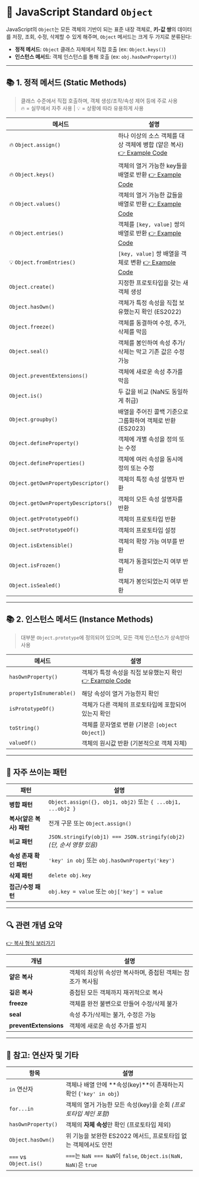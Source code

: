 # 🚀 JavaScript Standard `Object`

JavaScript의 `Object`는 모든 객체의 기반이 되는 표준 내장 객체로, **키-값 쌍**의 데이터를 저장, 조회, 수정, 삭제할 수 있게 해주며, `Object` 메서드는 크게 두 가지로 분류된다:

- **정적 메서드**: `Object` 클래스 자체에서 직접 호출 (ex: `Object.keys()`)
- **인스턴스 메서드**: 객체 인스턴스를 통해 호출 (ex: `obj.hasOwnProperty()`)

---

## 📚 1. 정적 메서드 (Static Methods)

> 클래스 수준에서 직접 호출하며, 객체 생성/조작/속성 제어 등에 주로 사용  
> 🔥 = 실무에서 자주 사용 | 💡 = 상황에 따라 유용하게 사용

| 메서드                                  | 설명 |
|----------------------------------------|------|
| 🔥 `Object.assign()`                   | 하나 이상의 소스 객체를 대상 객체에 병합 (얕은 복사) [👉 Example Code](https://github.com/jbeat30/js-ts-study/blob/main/src/object/static-method/assign.ts)|
| 🔥 `Object.keys()`                     | 객체의 열거 가능한 key들을 배열로 반환 [👉 Example Code](https://github.com/jbeat30/js-ts-study/blob/main/src/object/static-method/keys.ts)|
| 🔥 `Object.values()`                   | 객체의 열거 가능한 값들을 배열로 반환 [👉 Example Code](https://github.com/jbeat30/js-ts-study/blob/main/src/object/static-method/values.ts)|
| 🔥 `Object.entries()`                  | 객체를 `[key, value]` 쌍의 배열로 반환 [👉 Example Code](https://github.com/jbeat30/js-ts-study/blob/main/src/object/static-method/entries.ts)|
| 💡 `Object.fromEntries()`              | `[key, value]` 쌍 배열을 객체로 변환 [👉 Example Code](https://github.com/jbeat30/js-ts-study/blob/main/src/object/static-method/fromEntries.ts)|
| `Object.create()`                      | 지정한 프로토타입을 갖는 새 객체 생성 |
| `Object.hasOwn()`                      | 객체가 특정 속성을 직접 보유했는지 확인 (ES2022) |
| `Object.freeze()`                      | 객체를 동결하여 수정, 추가, 삭제를 막음 |
| `Object.seal()`                        | 객체를 봉인하여 속성 추가/삭제는 막고 기존 값은 수정 가능 |
| `Object.preventExtensions()`           | 객체에 새로운 속성 추가를 막음 |
| `Object.is()`                          | 두 값을 비교 (NaN도 동일하게 취급) |
| `Object.groupby()`                     | 배열을 주어진 콜백 기준으로 그룹화하여 객체로 반환 (ES2023) |
| `Object.defineProperty()`              | 객체에 개별 속성을 정의 또는 수정 |
| `Object.defineProperties()`            | 객체에 여러 속성을 동시에 정의 또는 수정 |
| `Object.getOwnPropertyDescriptor()`    | 객체의 특정 속성 설명자 반환 |
| `Object.getOwnPropertyDescriptors()`   | 객체의 모든 속성 설명자를 반환 |
| `Object.getPrototypeOf()`              | 객체의 프로토타입 반환 |
| `Object.setPrototypeOf()`              | 객체의 프로토타입 설정 |
| `Object.isExtensible()`                | 객체의 확장 가능 여부를 반환 |
| `Object.isFrozen()`                    | 객체가 동결되었는지 여부 반환 |
| `Object.isSealed()`                    | 객체가 봉인되었는지 여부 반환 |

---

## 📚 2. 인스턴스 메서드 (Instance Methods)

> 대부분 `Object.prototype`에 정의되어 있으며, 모든 객체 인스턴스가 상속받아 사용

| 메서드                    | 설명 |
|---------------------------|------|
| `hasOwnProperty()`        | 객체가 특정 속성을 직접 보유했는지 확인 [👉 Example Code](https://github.com/jbeat30/js-ts-study/blob/main/src/object/instance-method/hasOwnProperty.ts)|
| `propertyIsEnumerable()`  | 해당 속성이 열거 가능한지 확인 |
| `isPrototypeOf()`         | 객체가 다른 객체의 프로토타입에 포함되어 있는지 확인 |
| `toString()`              | 객체를 문자열로 변환 (기본은 `[object Object]`) |
| `valueOf()`               | 객체의 원시값 반환 (기본적으로 객체 자체) |

---

## 🧩 자주 쓰이는 패턴

| 패턴                      | 설명 |
|---------------------------|------|
| **병합 패턴**             | `Object.assign({}, obj1, obj2)` 또는 `{ ...obj1, ...obj2 }` |
| **복사(얕은 복사) 패턴**  | 전개 구문 또는 `Object.assign()` |
| **비교 패턴**             | `JSON.stringify(obj1) === JSON.stringify(obj2)` *(단, 순서 영향 있음)* |
| **속성 존재 확인 패턴**   | `'key' in obj` 또는 `obj.hasOwnProperty('key')` |
| **삭제 패턴**             | `delete obj.key` |
| **접근/수정 패턴**        | `obj.key = value` 또는 `obj['key'] = value` |

---

## 🔍 관련 개념 요약
[👉 복사 형식 보러가기](https://github.com/jbeat30/javascript-fundamentals/blob/main/documents/standard-array.md#-%EB%B3%B5%EC%82%AC-%ED%98%95%EC%8B%9D%EC%9D%98-%EC%A2%85%EB%A5%98)

| 개념                  | 설명 |
|------------------------|------|
| **얕은 복사**          | 객체의 최상위 속성만 복사하며, 중첩된 객체는 참조가 복사됨 |
| **깊은 복사**          | 중첩된 모든 객체까지 재귀적으로 복사 |
| **freeze**             | 객체를 완전 불변으로 만들어 수정/삭제 불가 |
| **seal**               | 속성 추가/삭제는 불가, 수정은 가능 |
| **preventExtensions**  | 객체에 새로운 속성 추가를 방지 |

---

## 📌 참고: 연산자 및 기타

| 항목                     | 설명 |
|--------------------------|------|
| `in` 연산자              | 객체나 배열 안에 **속성(key)**이 존재하는지 확인 (`'key' in obj`) |
| `for...in`               | 객체의 열거 가능한 모든 속성(key)을 순회 *(프로토타입 체인 포함)* |
| `hasOwnProperty()`       | 객체의 **자체 속성**만 확인 (프로토타입 제외) |
| `Object.hasOwn()`        | 위 기능을 보완한 ES2022 메서드, 프로토타입 없는 객체에서도 안전 |
| `===` vs `Object.is()`   | `===`는 `NaN === NaN`이 `false`, `Object.is(NaN, NaN)`은 `true` |